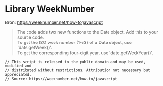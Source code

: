 # Library WeekNumber
Bron: https://weeknumber.net/how-to/javascript

> The code adds two new functions to the Date object. Add this to your source code.  
> To get the ISO week number (1-53) of a Date object, use 'date.getWeek()'.  
> To get the corresponding four-digit year, use 'date.getWeekYear()'.   

    // This script is released to the public domain and may be used, modified and
    // distributed without restrictions. Attribution not necessary but appreciated.
    // Source: https://weeknumber.net/how-to/javascript
    
